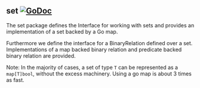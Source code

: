 ## set [![GoDoc](https://godoc.org/github.com/nlandolfi/set?status.svg)](https://godoc.org/github.com/nlandolfi/set)

The set package defines the Interface for working with sets and provides an implementation of a set backed by a Go map.

Furthermore we define the interface for a BinaryRelation defined over a set. Implementations of a map backed binary relation and predicate backed binary relation are provided.

Note: In the majority of cases, a set of type `T` can be represented as a `map[T]bool`, without the excess machinery. Using a go map is about 3 times as fast.

